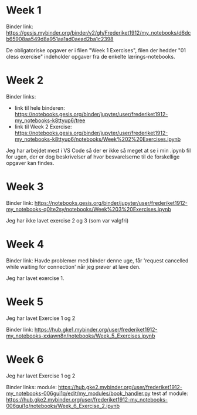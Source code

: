 # Week 1

Binder link: https://gesis.mybinder.org/binder/v2/gh/Frederiket1912/my_notebooks/d6dcb65908aa549d8a951aa1ad0aead2ba1c2398

De obligatoriske opgaver er i filen "Week 1 Exercises", filen der hedder "01 cless exercise" indeholder opgaver fra de enkelte lærings-notebooks.

# Week 2

Binder links:
  - link til hele binderen: https://notebooks.gesis.org/binder/jupyter/user/frederiket1912-my_notebooks-k8ttyup6/tree
  - link til Week 2 Exercise: https://notebooks.gesis.org/binder/jupyter/user/frederiket1912-my_notebooks-k8ttyup6/notebooks/Week%202%20Exercises.ipynb

Jeg har arbejdet mest i VS Code så der er ikke så meget at se i min .ipynb fil for ugen, der er dog beskrivelser af hvor besvarelserne til de forskellige opgaver kan findes.

# Week 3

Binder link: https://notebooks.gesis.org/binder/jupyter/user/frederiket1912-my_notebooks-q0lte2sy/notebooks/Week%203%20Exercises.ipynb

Jeg har ikke lavet exercise 2 og 3 (som var valgfri)

# Week 4

Binder link: Havde problemer med binder denne uge, får 'request cancelled while waiting for connection' når jeg prøver at lave den.

Jeg har lavet exercise 1.

# Week 5

Jeg har lavet Exercise 1 og 2

Binder link: https://hub.gke1.mybinder.org/user/frederiket1912-my_notebooks-xxiawn8n/notebooks/Week_5_Exercises.ipynb

# Week 6

Jeg har lavet Exercise 1 og 2

Binder links:
module: https://hub.gke2.mybinder.org/user/frederiket1912-my_notebooks-006gui1q/edit/my_modules/book_handler.py
test af module: https://hub.gke2.mybinder.org/user/frederiket1912-my_notebooks-006gui1q/notebooks/Week_6_Exercise_2.ipynb
